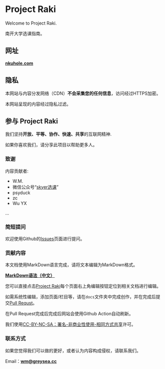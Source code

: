 # Project Raki

Welcome to Project Raki.

南开大学选课指南。

## 网址

**[nkuhole.com](https://nkuhole.com)**

## 隐私

本网站与内容分发网络（CDN）**不会采集您的任何信息**，访问经过HTTPS加密。

本网站呈现的内容经过隐私过滤。

## 参与 Project Raki

我们坚持**开放、平等、协作、快速、共享**的互联网精神.

如果你喜欢我们，请分享此项目以帮助更多人。

### 致谢

内容贡献者:

+ W.M.
+ 微信公众号“[skyer选课](https://mp.weixin.qq.com/s/fn_ZiamPErfREjNBMhRx_Q)”
+ psyduck
+ zc
+ Wu YX

...

### 简短提问

欢迎使用Github的[Issues](https://github.com/Shall-We-Dance/ProjectRaki/issues)页面进行提问。


### 贡献内容

本文档使用MarkDown语言完成，请将文本编辑为MarkDown格式。

**[MarkDown语法（中文）](https://markdown-zh.readthedocs.io/en/latest/overview/)**

您可以直接点击[Project Raki](https://nkuhole.com)每个页面右上角编辑按钮定位到相关文档进行编辑。

如需系统性编辑，添加页面/栏目等，请在`docs`文件夹中完成创作，并在完成后提交[Pull Requst](https://github.com/Shall-We-Dance/ProjectRaki/pulls)。

在Pull Request完成后完成后网站会使用Github Action自动刷新。

我们使用[CC-BY-NC-SA：署名-非商业性使用-相同方式共享](https://creativecommons.org/licenses/by-nc-sa/4.0/deed.zh)许可。

### 联系方式

如果您觉得我们可以做的更好，或者认为内容构成侵权，请联系我们。

Email：**wm@greysea.cc**
